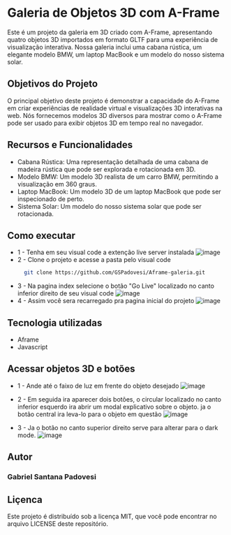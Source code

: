 # Galeria de Objetos 3D com A-Frame
Este é um projeto da galeria em 3D criado com A-Frame, apresentando quatro objetos 3D importados em formato GLTF para uma experiência de visualização interativa. Nossa galeria inclui uma cabana rústica, um elegante modelo BMW, um laptop MacBook e um modelo do nosso sistema solar.

## Objetivos do Projeto
O principal objetivo deste projeto é demonstrar a capacidade do A-Frame em criar experiências de realidade virtual e visualizações 3D interativas na web. Nós fornecemos modelos 3D diversos para mostrar como o A-Frame pode ser usado para exibir objetos 3D em tempo real no navegador.

## Recursos e Funcionalidades
* Cabana Rústica: Uma representação detalhada de uma cabana de madeira rústica que pode ser explorada e rotacionada em 3D.
* Modelo BMW: Um modelo 3D realista de um carro BMW, permitindo a visualização em 360 graus.
* Laptop MacBook: Um modelo 3D de um laptop MacBook que pode ser inspecionado de perto.
* Sistema Solar: Um modelo do nosso sistema solar que pode ser rotacionada.

## Como executar 
* 1 - Tenha em seu visual code a extenção live server instalada
  ![image](https://github.com/GSPadovesi/Aframe-galeria/assets/73147378/81f77304-b57e-4632-aa01-795caef7769a)
* 2 - Clone o projeto e acesse a pasta pelo visual code
  ```bash
    git clone https://github.com/GSPadovesi/Aframe-galeria.git
  ```
* 3 - Na pagina index selecione o botão "Go Live" localizado no canto inferior direito de seu visual code
    ![image](https://github.com/GSPadovesi/Aframe-galeria/assets/73147378/0f3b1fcc-974b-4733-a677-27229ec86d59)
* 4 - Assim você sera recarregado pra pagina inicial do projeto
  ![image](https://github.com/GSPadovesi/Aframe-galeria/assets/73147378/2841bc9b-9c65-4c33-80ef-82a897a97683)
 
 ## Tecnologia utilizadas
 * Aframe
 * Javascript

## Acessar objetos 3D e botões
  * 1 - Ande até o faixo de luz em frente do objeto desejado
      ![image](https://github.com/GSPadovesi/Aframe-galeria/assets/73147378/a21b4f78-066b-4cb5-9908-bbecbbdf6969)
  * 2 - Em seguida ira aparecer dois botões, o circular localizado no canto inferior esquerdo ira abrir um modal explicativo sobre o objeto. ja o botão central ira leva-lo para o objeto em questão
      ![image](https://github.com/GSPadovesi/Aframe-galeria/assets/73147378/5005927d-3925-4a81-b3ac-dc0815eaf14b)
    
  * 3 - Ja o botão no canto superior direito serve para alterar para o dark mode.
      ![image](https://github.com/GSPadovesi/Aframe-galeria/assets/73147378/bc25e945-d348-4fb3-adad-c65181dd4214)

## Autor
### Gabriel Santana Padovesi 

## Liçenca 
Este projeto é distribuído sob a licença MIT, que você pode encontrar no arquivo LICENSE deste repositório.


